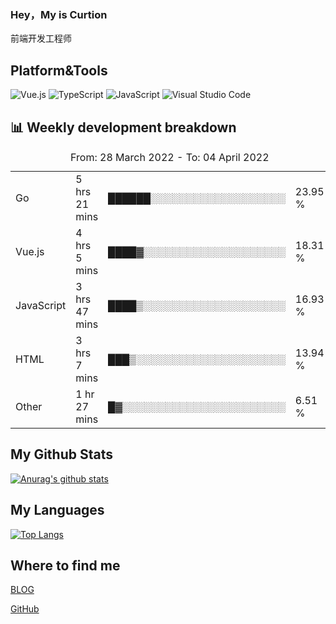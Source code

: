 ### Hey，My is Curtion
前端开发工程师
## Platform&Tools

![Vue.js](https://img.shields.io/badge/-Vue.js-4FC08D?style=flat-square&logo=Vue.js&logoColor=white)
![TypeScript](https://img.shields.io/badge/-TypeScript-007ACC?style=flat-square&logo=typescript&logoColor=white)
![JavaScript](https://img.shields.io/badge/-JavaScript-F7DF1E?style=flat-square&logo=javascript&logoColor=black)
![Visual Studio Code](https://img.shields.io/badge/-VSCode-007ACC?style=flat-square&logo=Visual-Studio-Code&logoColor=white)

## 📊 Weekly development breakdown

<!--START_SECTION:waka-->

<table><caption>From: 28 March 2022 - To: 04 April 2022</caption><tr><td>Go</td><td>5 hrs 21 mins</td><td>██████░░░░░░░░░░░░░░░░░░░</td><td>23.95 %</td></tr><tr><td>Vue.js</td><td>4 hrs 5 mins</td><td>████▓░░░░░░░░░░░░░░░░░░░░</td><td>18.31 %</td></tr><tr><td>JavaScript</td><td>3 hrs 47 mins</td><td>████▒░░░░░░░░░░░░░░░░░░░░</td><td>16.93 %</td></tr><tr><td>HTML</td><td>3 hrs 7 mins</td><td>███▒░░░░░░░░░░░░░░░░░░░░░</td><td>13.94 %</td></tr><tr><td>Other</td><td>1 hr 27 mins</td><td>█▓░░░░░░░░░░░░░░░░░░░░░░░</td><td>6.51 %</td></tr></table>

<!--END_SECTION:waka-->

## My Github Stats

[![Anurag's github stats](https://github-readme-stats.vercel.app/api?username=curtion&count_private=true&show_icons=true&theme=onedark)](https://github.com/anuraghazra/github-readme-stats)

## My Languages

[![Top Langs](https://github-readme-stats.vercel.app/api/top-langs/?username=curtion&layout=compact)](https://github.com/anuraghazra/github-readme-stats)

## Where to find me

[BLOG](https://blog.3gxk.net)

[GitHub](https://github.com/Curtion)

